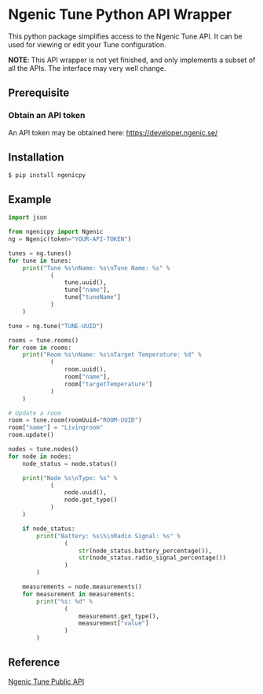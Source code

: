 # Ngenic Tune Python API Wrapper
This python package simplifies access to the Ngenic Tune API.
It can be used for viewing or edit your Tune configuration.

**NOTE**: This API wrapper is not yet finished, and only implements a subset of all the APIs. The interface may very well change.

## Prerequisite
### Obtain an API token
An API token may be obtained here: https://developer.ngenic.se/

## Installation
```
$ pip install ngenicpy
```

## Example
```python
import json

from ngenicpy import Ngenic
ng = Ngenic(token="YOUR-API-TOKEN")

tunes = ng.tunes()
for tune in tunes:
    print("Tune %s\nName: %s\nTune Name: %s" %
            (
                tune.uuid(),
                tune["name"],
                tune["tuneName"]
            )
    )

tune = ng.tune("TUNE-UUID")

rooms = tune.rooms()
for room in rooms:
    print("Room %s\nName: %s\nTarget Temperature: %d" %
            (
                room.uuid(),
                room["name"],
                room["targetTemperature"]
            )
    )

# Update a room
room = tune.room(roomUuid="ROOM-UUID")
room["name"] = "Livingroom"
room.update()

nodes = tune.nodes()
for node in nodes:
    node_status = node.status()

    print("Node %s\nType: %s" %
            (
                node.uuid(),
                node.get_type()
            )
    )

    if node_status:
        print("Battery: %s\%\nRadio Signal: %s" %
                (
                    str(node_status.battery_percentage()),
                    str(node_status.radio_signal_percentage())
                )
        )

    measurements = node.measurements()
    for measurement in measurements:
        print("%s: %d" %
                (
                    measurement.get_type(),
                    measurement["value"]
                )
        )
```

## Reference
[Ngenic Tune Public API](https://developer.ngenic.se/)
